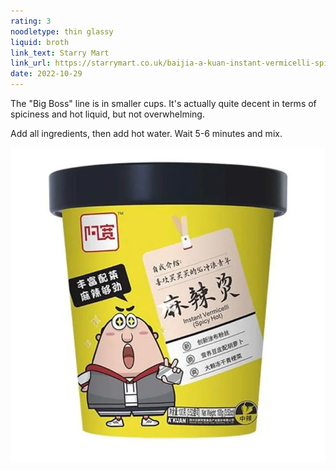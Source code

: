 ```yaml
---
rating: 3
noodletype: thin glassy
liquid: broth
link_text: Starry Mart
link_url: https://starrymart.co.uk/baijia-a-kuan-instant-vermicelli-spicy-hot-flavour-100g.html
date: 2022-10-29
---
```


The "Big Boss" line is in smaller cups.  It's actually quite decent in terms of spiciness and hot liquid, but not overwhelming.  

Add all ingredients, then add hot water.  Wait 5-6 minutes and mix.  

![Baijia A-kuan Big Boss Instant Vermicelli Spicy Hot Flavour](images/004.jpg)